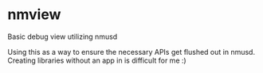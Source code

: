# nmview
Basic debug view utilizing nmusd 

Using this as a way to ensure the necessary APIs get flushed out in nmusd.
Creating libraries without an app in is difficult for me :)
